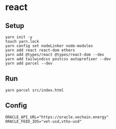 # react

## Setup

```shell
yarn init -y
touch yarn.lock
yarn config set nodeLinker node-modules
yarn add react react-dom ethers
yarn add @types/react @types/react-dom --dev
yarn add tailwindcss postcss autoprefixer --dev
yarn add parcel --dev
```

## Run

```shell
yarn parcel src/index.html
```

## Config

```env
ORACLE_API_URL="https://oracle.vechain.energy"
ORACLE_FEED_IDS="vet-usd,vtho-usd"
```